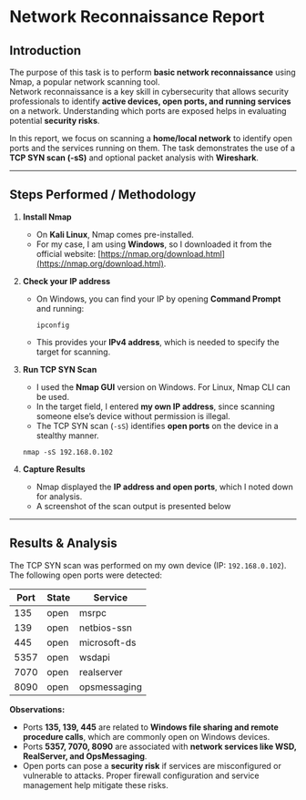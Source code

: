 # Network Reconnaissance Report

## Introduction

The purpose of this task is to perform **basic network reconnaissance** using Nmap, a popular network scanning tool.  
Network reconnaissance is a key skill in cybersecurity that allows security professionals to identify **active devices, open ports, and running services** on a network. Understanding which ports are exposed helps in evaluating potential **security risks**.

In this report, we focus on scanning a **home/local network** to identify open ports and the services running on them. The task demonstrates the use of a **TCP SYN scan (-sS)** and optional packet analysis with **Wireshark**.

---

## Steps Performed / Methodology

1. **Install Nmap**  
   - On **Kali Linux**, Nmap comes pre-installed.  
   - For my case, I am using **Windows**, so I downloaded it from the official website: [https://nmap.org/download.html](https://nmap.org/download.html).  

2. **Check your IP address**  
   - On Windows, you can find your IP by opening **Command Prompt** and running:  
     ```
     ipconfig
     ```  
   - This provides your **IPv4 address**, which is needed to specify the target for scanning.  

3. **Run TCP SYN Scan**  
   - I used the **Nmap GUI** version on Windows. For Linux, Nmap CLI can be used.  
   - In the target field, I entered **my own IP address**, since scanning someone else’s device without permission is illegal.  
   - The TCP SYN scan (`-sS`) identifies **open ports** on the device in a stealthy manner.
   ```
   nmap -sS 192.168.0.102
   ```

4. **Capture Results**  
   - Nmap displayed the **IP address and open ports**, which I noted down for analysis.  
   - A screenshot of the scan output is presented below
  
---


## Results & Analysis

The TCP SYN scan was performed on my own device (IP: `192.168.0.102`). The following open ports were detected:

| Port  | State | Service       |
|-------|-------|---------------|
| 135   | open  | msrpc         |
| 139   | open  | netbios-ssn   |
| 445   | open  | microsoft-ds  |
| 5357  | open  | wsdapi        |
| 7070  | open  | realserver    |
| 8090  | open  | opsmessaging  |

**Observations:**
- Ports **135, 139, 445** are related to **Windows file sharing and remote procedure calls**, which are commonly open on Windows devices.  
- Ports **5357, 7070, 8090** are associated with **network services like WSD, RealServer, and OpsMessaging**.  
- Open ports can pose a **security risk** if services are misconfigured or vulnerable to attacks. Proper firewall configuration and service management help mitigate these risks.  



